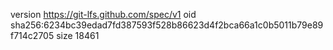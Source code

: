 version https://git-lfs.github.com/spec/v1
oid sha256:6234bc39edad7fd387593f528b86623d4f2bca66a1c0b5011b79e89f714c2705
size 18461
